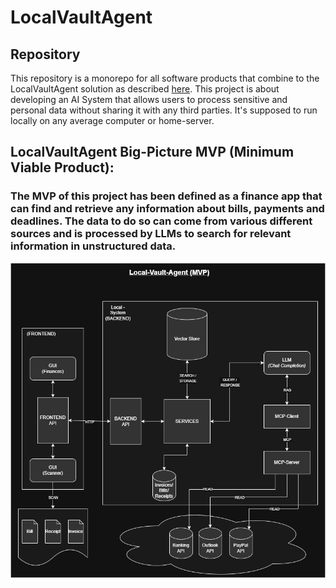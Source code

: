 # LocalVaultAgent
## Repository
This repository is a monorepo for all software products that combine to the LocalVaultAgent solution as described [here](https://monorepo.tools/).
This project is about developing an AI System that allows users to process sensitive and personal data without sharing it with any third parties.  It's supposed to run locally on any average computer or home-server.   

## LocalVaultAgent Big-Picture MVP (Minimum Viable Product):
### The MVP of this project has been defined as a finance app that can find and retrieve any information about bills, payments and deadlines. The data to do so can come from various different sources and is processed by LLMs to search for relevant information in unstructured data. 
![LocalVaultAgent Big-Picture MVP](./LocalVaultAgent.png)

